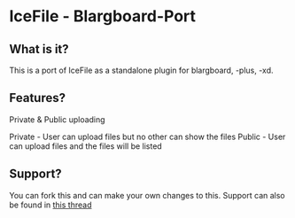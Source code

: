 # IceFile - Blargboard-Port

## What is it?
This is a port of IceFile as a standalone plugin for blargboard, -plus, -xd.

## Features?
Private & Public uploading

Private - User can upload files but no other can show the files
Public - User can upload files and the files will be listed

## Support?
You can fork this and can make your own changes to this.
Support can also be found in [this thread](http://lmlair.ddns.net/thread/519-icefile-blargboard-port/)
